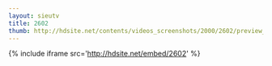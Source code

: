 ```yaml
---
layout: sieutv
title: 2602
thumb: http://hdsite.net/contents/videos_screenshots/2000/2602/preview_360p.mp4.jpg
---
```

{% include iframe src='http://hdsite.net/embed/2602' %}
 
